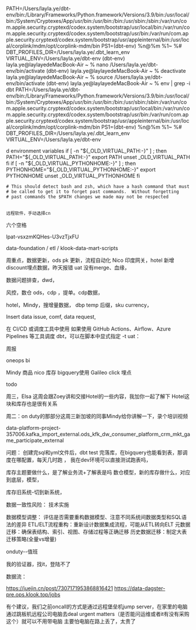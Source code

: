 PATH=/Users/layla.ye/dbt-env/bin:/Library/Frameworks/Python.framework/Versions/3.9/bin:/usr/local/bin:/System/Cryptexes/App/usr/bin:/usr/bin:/bin:/usr/sbin:/sbin:/var/run/com.apple.security.cryptexd/codex.system/bootstrap/usr/local/bin:/var/run/com.apple.security.cryptexd/codex.system/bootstrap/usr/bin:/var/run/com.apple.security.cryptexd/codex.system/bootstrap/usr/appleinternal/bin:/usr/local/corplink/mdm/opt/corplink-mdm/bin
PS1=(dbt-env) %n@%m %1~ %# 
DBT_PROFILES_DIR=/Users/layla.ye/.dbt_learn_env
VIRTUAL_ENV=/Users/layla.ye/dbt-env
(dbt-env) layla.ye@laylayedeMacBook-Air ~ % nano /Users/layla.ye/dbt-env/bin/activate
(dbt-env) layla.ye@laylayedeMacBook-Air ~ % deactivate
layla.ye@laylayedeMacBook-Air ~ % source /Users/layla.ye/dbt-env/bin/activate
(dbt-env) layla.ye@laylayedeMacBook-Air ~ % env | grep -i dbt
PATH=/Users/layla.ye/dbt-env/bin:/Library/Frameworks/Python.framework/Versions/3.9/bin:/usr/local/bin:/System/Cryptexes/App/usr/bin:/usr/bin:/bin:/usr/sbin:/sbin:/var/run/com.apple.security.cryptexd/codex.system/bootstrap/usr/local/bin:/var/run/com.apple.security.cryptexd/codex.system/bootstrap/usr/bin:/var/run/com.apple.security.cryptexd/codex.system/bootstrap/usr/appleinternal/bin:/usr/local/corplink/mdm/opt/corplink-mdm/bin
PS1=(dbt-env) %n@%m %1~ %# 
DBT_PROFILES_DIR=/Users/layla.ye/.dbt_learn_env
VIRTUAL_ENV=/Users/layla.ye/dbt-env



d environment variables
    if [ -n "${_OLD_VIRTUAL_PATH:-}" ] ; then
        PATH="${_OLD_VIRTUAL_PATH:-}"
        export PATH
        unset _OLD_VIRTUAL_PATH
    fi
    if [ -n "${_OLD_VIRTUAL_PYTHONHOME:-}" ] ; then
        PYTHONHOME="${_OLD_VIRTUAL_PYTHONHOME:-}"
        export PYTHONHOME
        unset _OLD_VIRTUAL_PYTHONHOME
    fi

    # This should detect bash and zsh, which have a hash command that must
    # be called to get it to forget past commands.  Without forgetting
    # past commands the $PATH changes we made may not be respected


    远程软件，手动选择cn

六个空格


lpat-vsxzmKQHes-U3vzTjxFU

data-foundation / etl / klook-data-mart-scripts



周重点，数据更新，ods pk 更新，流程自动化
Nico 印度网关，hotel 新增 discount埋点数据，昨天报错
uat 没有merge、血缘，

数据问题排查，dwd，

风控，数仓 ods，cdp ，提单。cdp数据，


hotel，Mindy，搜增量数据，
dbp temp 后缀，sku currency，

 Insert data issue, comf, data request, 

在 CI/CD 或调度工具中使用
如果使用 GitHub Actions、Airflow、Azure Pipelines 等工具调度 dbt，可以在脚本中显式指定 -t uat：


周报

oneops
bi


Mindy 商品
nico 库存
bigquery使用
Galileo click 埋点


todo

周三，Elsa 这周会跟Zoey讲和交接Hotel的一些内容，我加你一起了解下
Hotel这块和库存也是很有关系

周二：on duty的那部分这周三新加坡的同事Mindy给你讲解一下，录个培训视频



data-platform-project-357006.kafka_import_external.ods_kfk_dw_consumer_platform_crm_mkt_game_participate_external


问题：
创建完sql和yml文件后，dbt test 完落库，在bigquery也能看到表，那调度在哪配置，每天几时跑 ，
我在dev环境可以直接测试跑表吗，


库存主题要做什么，是了解业务流+了解表是吗
数仓模型，新的库存做什么，对应到底层，模型，


库存旧系统-切到新系统，

数据一致性风险：
技术实施

数据模型调整：
评估是否需要重构数据模型、注意不同系统间数据类型和SQL语法的差异
ETL/ELT流程重构：重新设计数据集成流程，可能从ETL转向ELT
元数据迁移：确保表结构、索引、视图、存储过程等正确迁移
历史数据迁移：制定大表迁移策略(全量vs增量)



onduty--值班






我的验证器，找it，登陆不了


数据流：























https://juejin.cn/post/7307171953868816421
https://data-dagster-pre.ops.klook.top/jobs



有个建议，我们之前oncall的方式是通过远程堡垒机jump server，在家里的电脑通过跳板机远程公司电脑去deal urgent matters（是否能问运维或者it有没有采购这个）就可以不用带电脑 主要怕电脑在路上丢了，太贵了








































